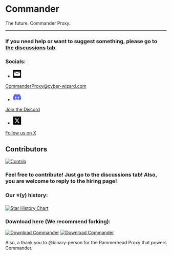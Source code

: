 # Commander
The future. Commander Proxy.

***
### If you need help or want to suggest something, please go to [the discussions tab](https://github.com/Command-Enterprises/Commander/discussions).
### Socials:
- <img src="static/assets/other/email.svg" width="25" height="25">   
CommanderProxy@cyber-wizard.com
- <img src="static/assets/other/discord.svg" width="25" height="25">  
<a href="https://discord.gg/BwejDYd7pM">Join the Discord</a>
- <img src="static/assets/other/x.png" width="25" height="25">  
<a href="https://twitter.com/CmdEntOfficial">Follow us on X</a>


## Contributors
[![Contrib](https://contrib.rocks/image?repo=Command-Enterprises/Commander)](https://github.com/Command-Enterprises/Commander/graphs/contributors)

### Feel free to contribute! Just go to the discussions tab! Also, you are welcome to reply to the hiring page!

### Our ⭐(y) history:

[![Star History Chart](https://api.star-history.com/svg?repos=Command-Enterprises/Commander&type=Date)](https://star-history.com/#Command-Enterprises/Commander&Date)

### Download here (We recommend forking):
[![Download Commander](https://a.fsdn.com/con/app/sf-download-button)](https://sourceforge.net/projects/commanderproxy/files/latest/download) [![Download Commander](https://img.shields.io/sourceforge/dt/commanderproxy.svg)](https://sourceforge.net/projects/commanderproxy/files/latest/download)

Also, a thank you to @binary-person for the Rammerhead Proxy that powers Commander.
